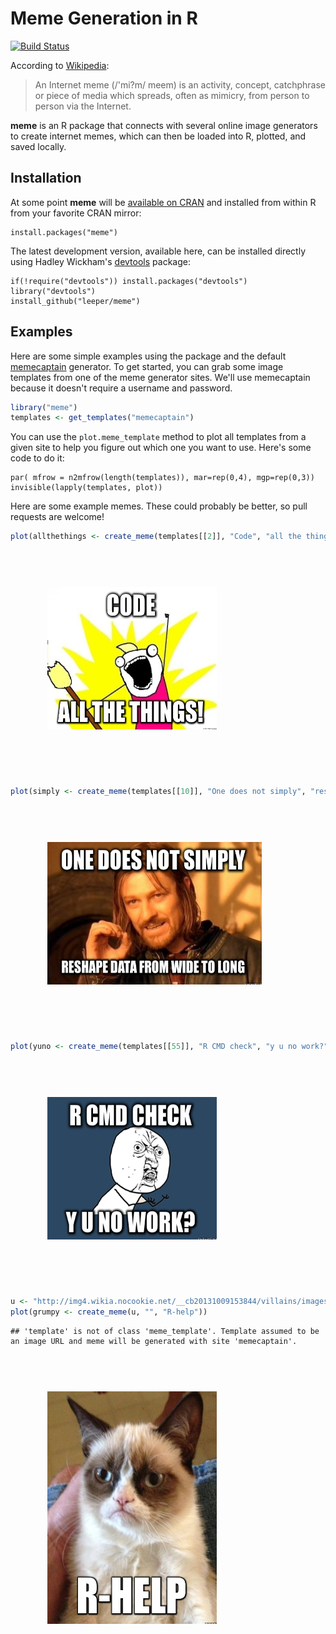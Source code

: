 # Meme Generation in R

[![Build Status](https://travis-ci.org/leeper/meme.png?branch=master)](https://travis-ci.org/leeper/meme)

According to [Wikipedia](http://en.wikipedia.org/wiki/Internet_meme):

>An Internet meme (/'mi?m/ meem) is an activity, concept, catchphrase or piece of media which spreads, often as mimicry, from person to person via the Internet.

**meme** is an R package that connects with several online image generators to create internet memes, which can then be loaded into R, plotted, and saved locally.

## Installation ##

At some point **meme** will be [available on CRAN](http://cran.r-project.org/web/packages/meme/index.html) and installed from within R from your favorite CRAN mirror:

```
install.packages("meme")
```

The latest development version, available here, can be installed directly using Hadley Wickham's [devtools](http://cran.r-project.org/web/packages/devtools/index.html) package:

```
if(!require("devtools")) install.packages("devtools")
library("devtools")
install_github("leeper/meme")
```

## Examples ##

Here are some simple examples using the package and the default [memecaptain](http://memecaptain.com/) generator. To get started, you can grab some image templates from one of the meme generator sites. We'll use memecaptain because it doesn't require a username and password.


```r
library("meme")
templates <- get_templates("memecaptain")
```

You can use the `plot.meme_template` method to plot all templates from a given site to help you figure out which one you want to use. Here's some code to do it:

```
par( mfrow = n2mfrow(length(templates)), mar=rep(0,4), mgp=rep(0,3))
invisible(lapply(templates, plot))
```

Here are some example memes. These could probably be better, so pull requests are welcome!


```r
plot(allthethings <- create_meme(templates[[2]], "Code", "all the things!"))
```

![plot of chunk allthethings](inst/figures/allthethings.png) 


```r
plot(simply <- create_meme(templates[[10]], "One does not simply", "reshape data from wide to long"))
```

![plot of chunk simply](inst/figures/simply.png) 


```r
plot(yuno <- create_meme(templates[[55]], "R CMD check", "y u no work?"))
```

![plot of chunk yuno](inst/figures/yuno.png) 


```r
u <- "http://img4.wikia.nocookie.net/__cb20131009153844/villains/images/f/f6/Grumpy_Cat.jpg"
plot(grumpy <- create_meme(u, "", "R-help"))
```

```
## 'template' is not of class 'meme_template'. Template assumed to be an image URL and meme will be generated with site 'memecaptain'.
```

![plot of chunk grumpy](inst/figures/grumpy.png) 

